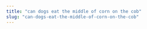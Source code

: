 ```yaml
---
title: "can dogs eat the middle of corn on the cob"
slug: "can-dogs-eat-the-middle-of-corn-on-the-cob"
---
```


